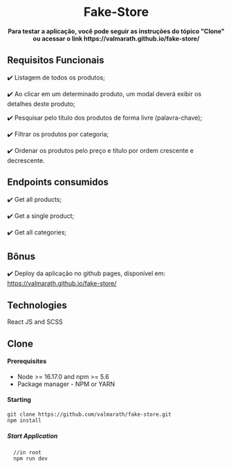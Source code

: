 <h1 align="center" style="font-weight: bold;">Fake-Store	</h1>

<p align="center">
<b>Para testar a aplicação, você pode seguir as instruções do tópico "Clone" ou acessar o link https://valmarath.github.io/fake-store/</b>
</p>

<h2 id="tech">Requisitos Funcionais</h2>

✔️ Listagem de todos os produtos;

✔️ Ao clicar em um determinado produto, um modal deverá exibir os detalhes deste produto;

✔️ Pesquisar pelo título dos produtos de forma livre (palavra-chave);

✔️ Filtrar os produtos por categoria;

✔️ Ordenar os produtos pelo preço e título por ordem crescente e decrescente.

<h2 id="tech">Endpoints consumidos</h2>

✔️ Get all products;

✔️ Get a single product;

✔️ Get all categories;

<h2 id="tech">Bônus</h2>

✔️ Deploy da aplicação no github pages, disponível em: https://valmarath.github.io/fake-store/

<h2 id="tech">Technologies</h2>

  React JS and SCSS

<h2 id="clone">Clone</h2>

<h4> Prerequisites</h4>

- Node >= 16.17.0 and npm >= 5.6 
- Package manager - NPM or YARN

<h4>Starting</h4>

```
git clone https://github.com/valmarath/fake-store.git
npm install
```

<h5>Start Application</h5>

```
  //in root
  npm run dev
```
